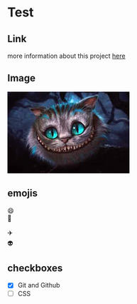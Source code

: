 # Test

## Link
more information about this project [here](https://google.com)

## Image
![Ginsekatze](Grinskatze.jpeg)


## emojis
:smile:  
:book:  

✈️  
👽


## checkboxes
- [X] Git and Github
- [ ] CSS
